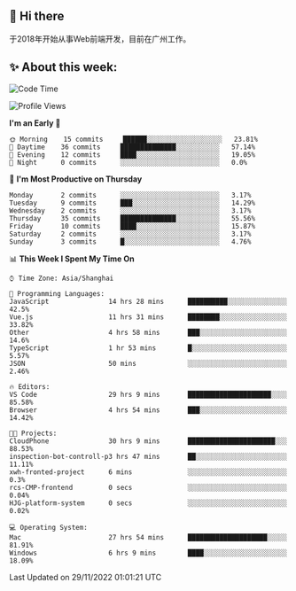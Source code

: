 ## 👋 Hi there

于2018年开始从事Web前端开发，目前在广州工作。

<!--![](https://github-readme-stats.vercel.app/api?username=fxpixels&theme=graywhite&hide_border=true)
![](https://github-readme-stats.vercel.app/api/top-langs/?username=fxpixels&hide_border=true&layout=compact)
-->
<!--
<img src="https://github-readme-stats.vercel.app/api?username=fxpixels&theme=graywhite&hide_border=true" width="500" alt=""/>
<img src="https://github-readme-stats.vercel.app/api/top-langs/?username=fxpixels&hide_border=true&layout=compact" width="300" alt=""/>
-->
## ✨ About this week:
<!--START_SECTION:waka-->
![Code Time](http://img.shields.io/badge/Code%20Time-3%2C322%20hrs%2023%20mins-blue)

![Profile Views](http://img.shields.io/badge/Profile%20Views-0-blue)

**I'm an Early 🐤** 

```text
🌞 Morning    15 commits     ██████░░░░░░░░░░░░░░░░░░░   23.81% 
🌆 Daytime    36 commits     ██████████████░░░░░░░░░░░   57.14% 
🌃 Evening    12 commits     ████░░░░░░░░░░░░░░░░░░░░░   19.05% 
🌙 Night      0 commits      ░░░░░░░░░░░░░░░░░░░░░░░░░   0.0%

```
📅 **I'm Most Productive on Thursday** 

```text
Monday       2 commits      ░░░░░░░░░░░░░░░░░░░░░░░░░   3.17% 
Tuesday      9 commits      ███░░░░░░░░░░░░░░░░░░░░░░   14.29% 
Wednesday    2 commits      ░░░░░░░░░░░░░░░░░░░░░░░░░   3.17% 
Thursday     35 commits     ██████████████░░░░░░░░░░░   55.56% 
Friday       10 commits     ████░░░░░░░░░░░░░░░░░░░░░   15.87% 
Saturday     2 commits      ░░░░░░░░░░░░░░░░░░░░░░░░░   3.17% 
Sunday       3 commits      █░░░░░░░░░░░░░░░░░░░░░░░░   4.76%

```


📊 **This Week I Spent My Time On** 

```text
⌚︎ Time Zone: Asia/Shanghai

💬 Programming Languages: 
JavaScript               14 hrs 28 mins      ██████████░░░░░░░░░░░░░░░   42.5% 
Vue.js                   11 hrs 31 mins      ████████░░░░░░░░░░░░░░░░░   33.82% 
Other                    4 hrs 58 mins       ███░░░░░░░░░░░░░░░░░░░░░░   14.6% 
TypeScript               1 hr 53 mins        █░░░░░░░░░░░░░░░░░░░░░░░░   5.57% 
JSON                     50 mins             ░░░░░░░░░░░░░░░░░░░░░░░░░   2.46%

🔥 Editors: 
VS Code                  29 hrs 9 mins       █████████████████████░░░░   85.58% 
Browser                  4 hrs 54 mins       ███░░░░░░░░░░░░░░░░░░░░░░   14.42%

🐱‍💻 Projects: 
CloudPhone               30 hrs 9 mins       ██████████████████████░░░   88.53% 
inspection-bot-controll-p3 hrs 47 mins       ██░░░░░░░░░░░░░░░░░░░░░░░   11.11% 
xwh-fronted-project      6 mins              ░░░░░░░░░░░░░░░░░░░░░░░░░   0.3% 
rcs-CMP-frontend         0 secs              ░░░░░░░░░░░░░░░░░░░░░░░░░   0.04% 
HJG-platform-system      0 secs              ░░░░░░░░░░░░░░░░░░░░░░░░░   0.02%

💻 Operating System: 
Mac                      27 hrs 54 mins      ████████████████████░░░░░   81.91% 
Windows                  6 hrs 9 mins        ████░░░░░░░░░░░░░░░░░░░░░   18.09%

```


 Last Updated on 29/11/2022 01:01:21 UTC
<!--END_SECTION:waka-->

<!-- ![Visitor Badge](https://visitor-badge.laobi.icu/badge?page_id=fxpixels) -->

<!--
**FxPixels/FxPixels** is a ✨ _special_ ✨ repository because its `README.md` (this file) appears on your GitHub profile.

Here are some ideas to get you started:

- 🔭 I’m currently working on ...
- 🌱 I’m currently learning ...
- 👯 I’m looking to collaborate on ...
- 🤔 I’m looking for help with ...
- 💬 Ask me about ...
- 📫 How to reach me: ...
- 😄 Pronouns: ...
- ⚡ Fun fact: ...
-->
